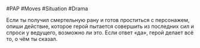 #PAP #Moves #Situation #Drama  

Если ты получил смертельную рану и готов проститься с персонажем, опиши действие, которое герой пытается совершить из последних сил и спроси у ведущего, возможно ли это. Если ответ «да», герой делает всё то, о чём ты сказал.